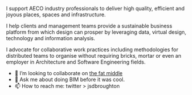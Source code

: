 I support AECO industry professionals to deliver high quality, efficient and joyous places, spaces and infrastructure.

I help clients and management teams provide a sustainable business platform from which design can prosper by leveraging data, virtual design, technology and information analysis.

I advocate for collaborative work practices including methodologies for distributed teams to organise without requiring bricks, mortar or even an employer in Architecture and Software Engineering fields.

- 👯 I’m looking to collaborate on [the fat middle](https://www.danieldavis.com/cads-boring-future/)
- 💬 Ask me about doing BIM before it was cool.
- 📫 How to reach me: twitter > jsdbroughton
 
<!--
**jsdbroughton/jsdbroughton** is a ✨ _special_ ✨ repository because its `README.md` (this file) appears on your GitHub profile.

Here are some ideas to get you started:

- 🔭 I’m currently working on ...
- 🌱 I’m currently learning ...
- 👯 I’m looking to collaborate on ...
- 🤔 I’m looking for help with ...
- 💬 Ask me about ...
- 📫 How to reach me: ...
- 😄 Pronouns: ...
- ⚡ Fun fact: ...
-->
